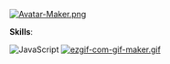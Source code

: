 [![Avatar-Maker.png](https://i.postimg.cc/nLh604Tj/Avatar-Maker.png)](https://postimg.cc/QFv4MW2h)

**Skills**:

![JavaScript](https://cdn.iconscout.com/icon/free/png-256/javascript-23-1174949.png)
[![ezgif-com-gif-maker.gif](https://i.postimg.cc/NjkWYJLP/ezgif-com-gif-maker.gif)](https://postimg.cc/qNgmxGs8)
